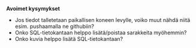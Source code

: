 **Avoimet kysymykset**
* Jos tiedot talletetaan paikallisen koneen levylle, voiko muut nähdä niitä esim. pushaamalla ne githubiin?
* Onko SQL-tietokantaan helppo lisätä/poistaa sarakkeita myöhemmin?
* Onko kuvia helppo lisätä SQL-tietokantaan?
